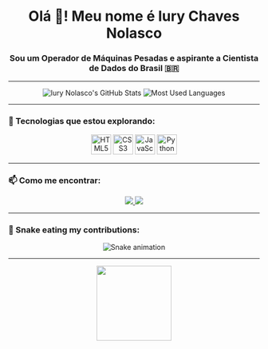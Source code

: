 <h1 align="center">Olá 👋! Meu nome é Iury Chaves Nolasco</h1>
<h3 align="center">Sou um Operador de Máquinas Pesadas e aspirante a Cientista de Dados do Brasil 🇧🇷</h3>

---

<div align="center">
  
  <img src="https://github-readme-stats.vercel.app/api?username=iuryCN&show_icons=true&theme=radical&hide=prs,issues&count_private=true" alt="Iury Nolasco's GitHub Stats" />

  <img src="https://github-readme-stats.vercel.app/api/top-langs/?username=iuryCN&layout=compact&theme=radical" alt="Most Used Languages" />
  
</div>

---

### 🚀 Tecnologias que estou explorando:
<div align="center">
  <img src="https://cdn.jsdelivr.net/gh/devicons/devicon/icons/html5/html5-original.svg" height="40" alt="HTML5" />
  <img src="https://cdn.jsdelivr.net/gh/devicons/devicon/icons/css3/css3-original.svg" height="40" alt="CSS3" />
  <img src="https://cdn.jsdelivr.net/gh/devicons/devicon/icons/javascript/javascript-original.svg" height="40" alt="JavaScript" />
  <img src="https://cdn.jsdelivr.net/gh/devicons/devicon/icons/python/python-original.svg" height="40" alt="Python" />
</div>

---

### 📫 Como me encontrar:
<div align="center">
  <a href="https://www.linkedin.com/in/iurychavesnolasco/" target="_blank">
    <img src="https://img.shields.io/badge/LinkedIn-0077B5?style=for-the-badge&logo=linkedin&logoColor=white" />
  </a>
  <a href="mailto:iurycnolasco@gmail.com" target="_blank">
    <img src="https://img.shields.io/badge/Gmail-D14836?style=for-the-badge&logo=gmail&logoColor=white" />
  </a>
</div>

---

### 🐍 Snake eating my contributions:
<div align="center">
  <img src="https://github.com/iuryCN/iuryCN/blob/output/github-contribution-grid-snake.svg" alt="Snake animation" />
</div>

---

<div align="center">
  <img src="https://media.tenor.com/Ff6zBJUj9WkAAAAi/cute-anime.gif" height="150" />
</div>
